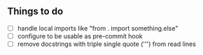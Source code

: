 ## Things to do
- [ ] handle local imports like "from . import something.else"
- [ ] configure to be usable as pre-commit hook
- [ ] remove docstrings with triple single quote (''') from read lines